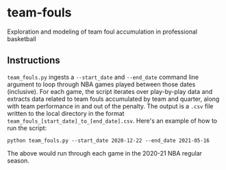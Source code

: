 # team-fouls
Exploration and modeling of team foul accumulation in professional basketball

## Instructions

`team_fouls.py` ingests a `--start_date` and `--end_date` command line argument to loop through NBA games played between those dates (inclusive). For each game, the script iterates over play-by-play data and extracts data related to team fouls accumulated by team and quarter, along with team performance in and out of the penalty. The output is a `.csv` file written to the local directory in the format `team_fouls_[start_date]_to_[end_date].csv`. Here's an example of how to run the script:

```
python team_fouls.py --start_date 2020-12-22 --end_date 2021-05-16
```

The above would run through each game in the 2020-21 NBA regular season.
